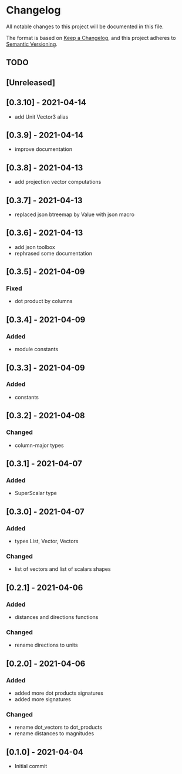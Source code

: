# Changelog

All notable changes to this project will be documented in this file.

The format is based on [Keep a Changelog](https://keepachangelog.com/en/1.0.0/),
and this project adheres to [Semantic Versioning](https://semver.org/spec/v2.0.0.html).

## TODO

## [Unreleased]

## [0.3.10] - 2021-04-14

+ add Unit Vector3 alias

## [0.3.9] - 2021-04-14

+ improve documentation

## [0.3.8] - 2021-04-13

+ add projection vector computations

## [0.3.7] - 2021-04-13

+ replaced json btreemap by Value with json macro

## [0.3.6] - 2021-04-13

+ add json toolbox
+ rephrased some documentation

## [0.3.5] - 2021-04-09

### Fixed

+ dot product by columns

## [0.3.4] - 2021-04-09

### Added

+ module constants

## [0.3.3] - 2021-04-09

### Added

+ constants

## [0.3.2] - 2021-04-08

### Changed

+ column-major types

## [0.3.1] - 2021-04-07

### Added

+ SuperScalar type

## [0.3.0] - 2021-04-07

### Added

+ types List, Vector, Vectors

### Changed

+ list of vectors and list of scalars shapes

## [0.2.1] - 2021-04-06

### Added

+ distances and directions functions

### Changed

+ rename directions to units

## [0.2.0] - 2021-04-06

### Added

+ added more dot products signatures
+ added more signatures

### Changed

+ rename dot_vectors to dot_products
+ rename distances to magnitudes

## [0.1.0] - 2021-04-04

+ Initial commit
